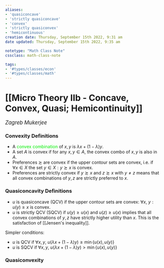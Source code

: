 ```yaml
---
aliases:
- 'quasiconcave'
- 'strictly quasiconcave'
- 'convex'
- 'strictly quasiconvex'
- 'hemicontinuous'
creation date: Thursday, September 15th 2022, 9:31 am
date updated: Thursday, September 15th 2022, 9:35 am

notetype: "Math Class Note"
cssclass: math-class-note

tags: 
- '#types/classes/econ'
- '#types/classes/math'
---
```


# [[Micro Theory IIb - Concave, Convex, Quasi; Hemicontinuity]]
<span style = "font-size:120%"><i >Zagreb Mukerjee </i></span>

### Convexity Definitions
- A <font color=gree>convex combination</font> of $x,y$ is $\lambda x + (1- \lambda) y$. 
- A set $A$ is convex if for any $x,y \in A$, the convex combo of $x,y$ is also in $A$.
- Preferences $\succsim$ are convex if the upper contour sets are convex, i.e. if $\forall x \in X$ the set $y \in X: y \succsim x$ is convex.
- Preferences are strictly convex if $y \succsim x$ and $z \succsim x$ with $y \neq z$ means that all convex combinations of $y, z$ are strictly preferred to $x$. 

### Quasiconcavity Definitions

- $u$ is quasiconcave (QCV) if the upper contour sets are convex: $\forall x$, $y: u(y) \geq x$ is convex. 
- $u$ is strictly QCV (SQCV) if $u(y) \geq u(x)$ and $u(z) \geq u(x)$ implies that all convex combinations of $y,z$ have strictly higher utility than $x$. This is the satisfaction of [[Jensen's inequality]].

Simpler conditions: 
- $u$ is QCV if $\forall x, y$, $u(\lambda x + (1-\lambda) y) \geq \min \{ u(x), u(y) \}$
- $u$ is SQCV if $\forall x, y$, $u(\lambda x + (1-\lambda) y) > \min \{ u(x), u(y) \}$

### Quasiconvexity 